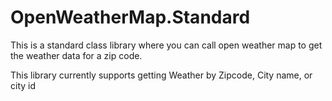 # OpenWeatherMap.Standard


This is a standard class library where you can call open weather map to get the weather data for a zip code.

This library currently supports getting Weather by Zipcode, City name, or city id

